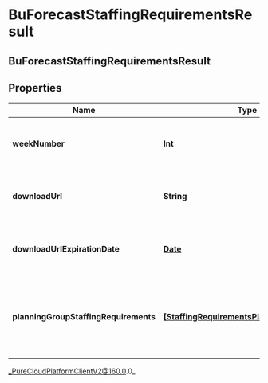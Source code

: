 # BuForecastStaffingRequirementsResult

## BuForecastStaffingRequirementsResult

## Properties

|Name | Type | Description | Notes|
|------------ | ------------- | ------------- | -------------|
| **weekNumber** | **Int** | The week number represented by this response | |
| **downloadUrl** | **String** | The url to get the requirements results for this week | |
| **downloadUrlExpirationDate** | [**Date**](Date) | The expiration date of the download url, as an ISO-8601 string | |
| **planningGroupStaffingRequirements** | [**[StaffingRequirementsPlanningGroupData]**](StaffingRequirementsPlanningGroupData) | Results will always come via downloadUrl, however the schema is included for documentation | [optional] |



_PureCloudPlatformClientV2@160.0.0_

